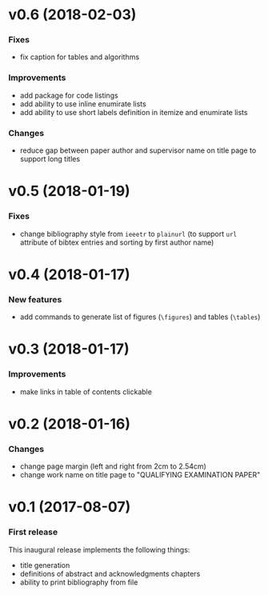 # v0.6 (2018-02-03)
### Fixes
* fix caption for tables and algorithms

### Improvements
* add package for code listings
* add ability to use inline enumirate lists
* add ability to use short labels definition in itemize and enumirate lists

### Changes
* reduce gap between paper author and supervisor name on title page to support long titles

# v0.5 (2018-01-19)
### Fixes
* change bibliography style from `ieeetr` to `plainurl` (to support `url` attribute of bibtex entries and sorting by first author name)

# v0.4 (2018-01-17)
### New features
* add commands to generate list of figures (`\figures`) and tables (`\tables`)

# v0.3 (2018-01-17)
### Improvements
* make links in table of contents clickable

# v0.2 (2018-01-16)
### Changes
* change page margin (left and right from 2cm to 2.54cm)
* change work name on title page to "QUALIFYING EXAMINATION PAPER"

# v0.1 (2017-08-07)
### First release
This inaugural release implements the following things:
* title generation
* definitions of abstract and acknowledgments chapters
* ability to print bibliography from file
